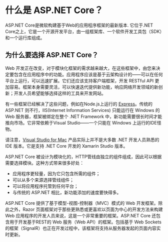 ﻿# 什么是 ASP.NET Core？

ASP.NET Core是微软构建基于Web的应用程序框架的最新版本. 它位于.NET Core之上，它是一个开源开发平台，由一组框架库、一个软件开发工具包（SDK）和一个运行库组成。

## 为什么要选择 ASP.NET Core？

Web 开发正在改变，对于模块化框架的需求越来越大，在这些框架中，由您来决定要包含在应用程序中的功能。应用程序应该是基于云架构设计的——可以在任何平台上运行，可以迅速扩展。它们还应该支持客户端框架，开发 RESTful API 更加容易。框架本身需要灵活，可以快速迭代提供新功能，响应网络开发领域的新创新；开发人员希望能够选择这样的工具来开发网站。

有一些框架已经解决了这些问题，例如在Node.js上运行的 [Express](https://expressjs.com/)。传统的 ASP.NET 则不行，IIS(Internet Information Services) 只能运行在 Windows 的 Web 服务器，框架被绑定在整个 .NET Framework 中，新功能需要很长时间才能推向市场。它非常依赖于Visual Studio——一个只能在 Windows 上运行的IDE怪物。

<div class="alert alert-info">

请注意，[Visual Studio for Mac](https://docs.microsoft.com/en-us/visualstudio/mac/) 产品实际上并不是大多数 .NET 开发人员熟悉的 IDE 版本。它是支持 .NET Core 开发的 Xamarin Studio 版本。

</div>

ASP.NET Core 被设计为模块化的，HTTP管线由独立的组件组成，因此可以根据需要选择模块。这种方式带来很多好处：
*   应用程序更轻量，因为它只包含所需的组件；
*   可以从多个来源选择管线组件；
*   可以将应用程序托管到任何平台；
*   与传统的 ASP.NET 相比，新功能添加的速度要快得多。

ASP.NET Core 提供了基于模型-视图-控制器（MVC）模式的 Web 开发框架。除此之外，Razor 页面框架对于那些更熟悉或更喜欢以页面为中心的开发方法来构建 Web 应用程序的开发人员来说，这是一个非常重要的框架。ASP.NET Core 还包含用于开发基于REST的 Web 服务（Web API）的框架。包括基于 Web Sockets 的框架（SignalR）也正在开发过程中，该框架将支持从服务器发起的页面内容实时更新。